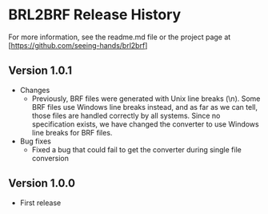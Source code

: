 # BRL2BRF Release History
For more information, see the readme.md file or the project page at [https://github.com/seeing-hands/brl2brf]
## Version 1.0.1
* Changes
    * Previously, BRF files were generated with Unix line breaks (\n). Some BRF files use Windows line breaks instead, and as far as we can tell, those files are handled correctly by all systems. Since no specification exists, we have changed the converter to use Windows line breaks for BRF files.
* Bug fixes
    * Fixed a bug that could fail to get the converter during single file conversion

## Version 1.0.0
* First release
